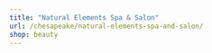 ```yaml
---
title: "Natural Elements Spa & Salon"
url: /chesapeake/natural-elements-spa-and-salon/
shop: beauty
---
```

